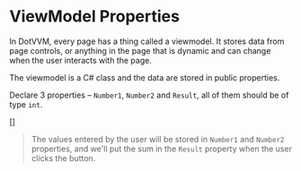 ﻿ViewModel Properties
====================
In DotVVM, every page has a thing called a viewmodel. It stores data from page controls, or anything in the page that is dynamic and can change when the user interacts with the page.

The viewmodel is a C# class and the data are stored in public properties.

Declare 3 properties – `Number1`, `Number2` and `Result`, all of them should be of type `int`.

[<CSharpExercise Initial="samples/CalculatorViewModel_Stage1.cs"
                 Final="samples/CalculatorViewModel_Stage2.cs"
                 DisplayName="CalculatorViewModel.cs"
                 ValidatorId="Lesson1Step4Validator" />]

> The values entered by the user will be stored in `Number1` and `Number2` properties, and we'll put the sum in the `Result` property when the user clicks the button.
